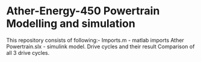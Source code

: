 # Ather-Energy-450 Powertrain Modelling and simulation

This repository consists of following:-
Imports.m - matlab imports
Ather Powertrain.slx - simulink model.
Drive cycles and their result
Comparison of all 3 drive cycles.
